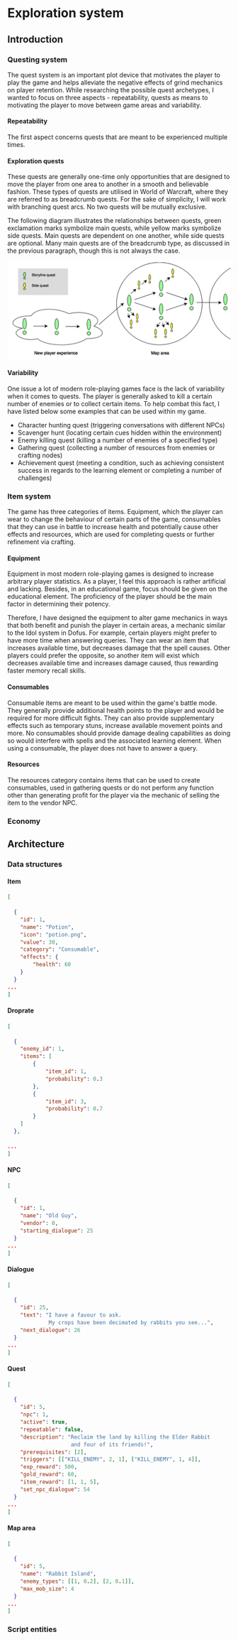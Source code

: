 # Exploration system

## Introduction

### Questing system

The quest system is an important plot device that motivates the player to play the game and helps alleviate the negative effects of grind mechanics on player retention. While researching the possible quest archetypes, I wanted to focus on three aspects - repeatability, quests as means to motivating the player to move between game areas and variability.

#### Repeatability

The first aspect concerns quests that are meant to be experienced multiple times.

#### Exploration quests

These quests are generally one-time only opportunities that are designed to move the player from one area to another in a smooth and believable fashion. These types of quests are utilised in World of Warcraft, where they are referred to as breadcrumb quests. For the sake of simplicity, I will work with branching quest arcs. No two quests will be mutually exclusive.

The following diagram illustrates the relationships between quests, green exclamation marks symbolize main quests, while yellow marks symbolize side quests. Main quests are dependent on one another, while side quests are optional. Many main quests are of the breadcrumb type, as discussed in the previous paragraph, though this is not always the case.

![Quests diagram](images/diagram_quests.png)

#### Variability

One issue a lot of modern role-playing games face is the lack of variability when it comes to quests. The player is generally asked to kill a certain number of enemies or to collect certain items. To help combat this fact, I have listed below some examples that can be used within my game.

- Character hunting quest (triggering conversations with different NPCs)
- Scavenger hunt (locating certain cues hidden within the environment)
- Enemy killing quest (killing a number of enemies of a specified type)
- Gathering quest (collecting a number of resources from enemies or crafting nodes)
- Achievement quest (meeting a condition, such as achieving consistent success in regards to the learning element or completing a number of challenges)

### Item system

The game has three categories of items. Equipment, which the player can wear to change the behaviour of certain parts of the game, consumables that they can use in battle to increase health and potentially cause other effects and resources, which are used for completing quests or further refinement via crafting.

#### Equipment

Equipment in most modern role-playing games is designed to increase arbitrary player statistics. As a player, I feel this approach is rather artificial and lacking. Besides, in an educational game, focus should be given on the educational element. The proficiency of the player should be the main factor in determining their potency.

Therefore, I have designed the equipment to alter game mechanics in ways that both benefit and punish the player in certain areas, a mechanic similar to the Idol system in Dofus. For example, certain players might prefer to have more time when answering queries. They can wear an item that increases available time, but decreases damage that the spell causes. Other players could prefer the opposite, so another item will exist which decreases available time and increases damage caused, thus rewarding faster memory recall skills.

#### Consumables

Consumable items are meant to be used within the game's battle mode. They generally provide additional health points to the player and would be required for more difficult fights. They can also provide supplementary effects such as temporary stuns, increase available movement points and more. No consumables should provide damage dealing capabilities as doing so would interfere with spells and the associated learning element. When using a consumable, the player does not have to answer a query.

#### Resources

The resources category contains items that can be used to create consumables, used in gathering quests or do not perform any function other than generating profit for the player via the mechanic of selling the item to the vendor NPC.

### Economy

## Architecture

### Data structures

#### Item

```JSON
[

  {
    "id": 1,
    "name": "Potion",
    "icon": "potion.png",
    "value": 30,
    "category": "Consumable",
    "effects": {
        "health": 60
    }
  }
...
]
```

#### Droprate

```JSON
[

  {
    "enemy_id": 1,
    "items": [
        {
            "item_id": 1,
            "probability": 0.3
        },
        {
            "item_id": 3,
            "probability": 0.7
        }
    ]
  },

...
]
```

#### NPC

```JSON
[

  {
    "id": 1,
    "name": "Old Guy",
    "vendor": 0,
    "starting_dialogue": 25
  }
...
]
```

#### Dialogue

```JSON
[

  {
    "id": 25,
    "text": "I have a favour to ask.
             My crops have been decimated by rabbits you see...",
    "next_dialogue": 26
  }
...
]
```

#### Quest

```JSON
[

  {
    "id": 5,
    "npc": 1,
    "active": true,
    "repeatable": false,
    "description": "Reclaim the land by killing the Elder Rabbit
                    and four of its friends!",
    "prerequisites": [2],
    "triggers": [["KILL_ENEMY", 2, 1], ["KILL_ENEMY", 1, 4]],
    "exp_reward": 500,
    "gold_reward": 60,
    "item_reward": [1, 1, 5],
    "set_npc_dialogue": 54
  }
...
]
```

#### Map area

```JSON
[

  {
    "id": 5,
    "name": "Rabbit Island",
    "enemy_types": [[1, 0.2], [2, 0.1]],
    "max_mob_size": 4
  }
...
]
```

### Script entities
